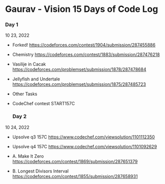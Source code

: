 # Gaurav - Vision 15 Days of Code Log

### Day 1

10 23, 2022

- Forked!
  https://codeforces.com/contest/1904/submission/287455886
- Chemistry
  https://codeforces.com/contest/1883/submission/287476218
- Vasilije in Cacak 
  https://codeforces.com/problemset/submission/1878/287478684
- Jellyfish and Undertale 
  https://codeforces.com/problemset/submission/1875/287485723
- Other Tasks
- CodeChef contest START157C

  
  ### Day 2

10 24, 2022

- Upsolve q3 157C
  https://www.codechef.com/viewsolution/1101112350

- Upsolve q4 157C
  https://www.codechef.com/viewsolution/1101092629

- A. Make It Zero
  https://codeforces.com/contest/1869/submission/287651379

- B. Longest Divisors Interval
  https://codeforces.com/contest/1855/submission/287658931
  
  
